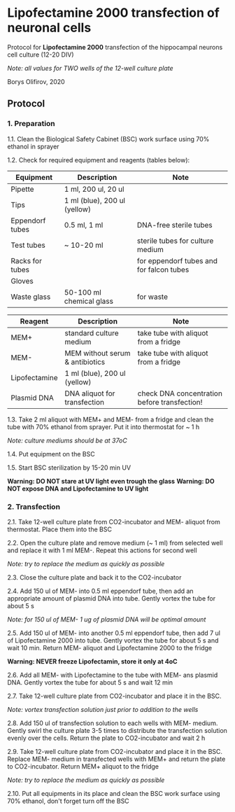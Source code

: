 Lipofectamine 2000 transfection of neuronal cells
=================================================

Protocol for **Lipofectamine 2000** transfection of the hippocampal neurons cell culture (12-20 DIV)

*Note: all values for TWO wells of the 12-well culture plate*

Borys Olifirov, 2020


## Protocol
### 1. Preparation

1.1. Clean the Biological Safety Cabinet (BSC) work surface using 70% ethanol in sprayer

1.2. Check for required equipment and reagents (tables below):

| **Equipment**       | Description                  | Note                                        | 
|---------------------|------------------------------|---------------------------------------------|
| Pipette             | 1 ml, 200 ul, 20 ul          |                                             |
| Tips                | 1 ml (blue), 200 ul (yellow) |                                             |
| Eppendorf tubes     | 0.5 ml, 1 ml                 | DNA-free sterile tubes                      |
| Test tubes          | ~ 10-20 ml                   | sterile tubes for culture medium            |
| Racks for tubes     |                              | for eppendorf tubes and for falcon tubes    |
| Gloves              |                              |                                             |
| Waste glass         | 50-100 ml chemical glass     | for waste


| **Reagent**     | Description                     | Note                                         | 
|-----------------|---------------------------------|----------------------------------------------|
| MEM+            | standard culture medium         | take tube with aliquot from a fridge         |
| MEM-            | MEM without serum & antibiotics | take tube with aliquot from a fridge         |
| Lipofectamine   | 1 ml (blue), 200 ul (yellow)    |                                              |
| Plasmid DNA     | DNA aliquot for transfection    | check DNA concentration before transfection! |

1.3. Take 2 ml aliquot with MEM+ and MEM- from a fridge and clean the tube with 70% ethanol from sprayer. Put it into thermostat for ~ 1 h

*Note: culture mediums should be at 37oC*

1.4. Put equipment on the BSC
    
1.5. Start BSC sterilization by 15-20 min UV

**Warning: DO NOT stare at UV light even trough the glass**
**Warning: DO NOT expose DNA and Lipofectamine to UV light**

### 2. Transfection

2.1. Take 12-well culture plate from CO2-incubator and MEM- aliquot from thermostat. Place them into the BSC

2.2. Open the culture plate and remove medium (~ 1 ml) from selected well and replace it with 1 ml MEM-. Repeat this actions for second well

*Note: try to replace the medium as quickly as possible*

2.3. Close the culture plate and back it to the CO2-incubator

2.4. Add 150 ul of MEM- into 0.5 ml eppendorf tube, then add an appropriate amount of plasmid DNA into tube. Gently vortex the tube for about 5 s

*Note: for 150 ul of MEM- 1 ug of plasmid DNA will be optimal amount*

2.5. Add 150 ul of MEM- into another 0.5 ml eppendorf tube, then add 7 ul of Lipofectamine 2000 into tube. Gently vortex the tube for about 5 s and wait 10 min. Return MEM- aliquot and Lipofectamine 2000 to the fridge

**Warning: NEVER freeze Lipofectamin, store it only at 4oC**

2.6. Add all MEM- with Lipofectamine to the tube with MEM- ans plasmid DNA. Gently vortex the tube for about 5 s and wait 12 min

2.7. Take 12-well culture plate from CO2-incubator and place it in the BSC.

*Note: vortex transfection solution just prior to addition to the wells*

2.8. Add 150 ul of transfection solution to each wells with MEM- medium. Gently swirl the culture plate 3-5 times to distribute the transfection solution evenly over the cells. Return the plate to CO2-incubator and wait 2 h

2.9. Take 12-well culture plate from CO2-incubator and place it in the BSC. Replace MEM- medium in transfected wells with MEM+ and return the plate to CO2-incubator. Return MEM+ aliquot to the fridge

*Note: try to replace the medium as quickly as possible*

2.10. Put all equipments in its place and clean the BSC work surface using 70% ethanol, don't forget turn off the BSC

